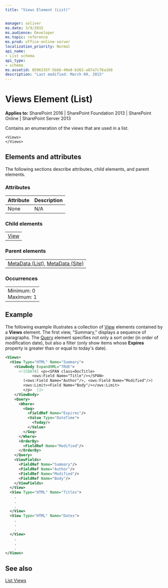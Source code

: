 ```yaml
---
title: "Views Element (List)"


manager: soliver
ms.date: 3/9/2015
ms.audience: Developer
ms.topic: reference
ms.prod: office-online-server
localization_priority: Normal
api_name:
- List schema
api_type:
- schema
ms.assetid: 8596335f-5bb6-49e8-b362-a87a7c76a168
description: "Last modified: March 09, 2015"
---
```


# Views Element (List)

 
  
 **Applies to:** SharePoint 2016 | SharePoint Foundation 2013 | SharePoint Online | SharePoint Server 2013
  
Contains an enumeration of the views that are used in a list.
  
```
<Views>
</Views>
```

## Elements and attributes

The following sections describe attributes, child elements, and parent elements.

### Attributes

|**Attribute**|**Description**|
|:-----|:-----|
|None  <br/> |N/A  <br/> |
   
### Child elements

||
|:-----|
|[View](view-element-list.md)|
   
### Parent elements

||
|:-----|
|[MetaData (List)](metadata-element-list.md), [MetaData (Site)](../../collaborative-application-markup-language-caml-schemas/site-schema/metadata-element-site.md)|
   
### Occurrences

||
|:-----|
|Minimum: 0  <br/> Maximum: 1  <br/> |
   
## Example

The following example illustrates a collection of [View](view-element-list.md) elements contained by a **Views** element. The first view, "Summary," displays a sequence of paragraphs. The [Query](query-element-list.md) element specifies not only a sort order (in order of modification date), but also a filter (only show items whose **Expires** property is greater than or equal to today's date). 
  
```XML
<Views>
  <View Type="HTML" Name="Summary">
    <ViewBody ExpandXML="TRUE">
      <![CDATA[ <p><SPAN class=DocTitle>
            <ows:Field Name="Title"/></SPAN>
        (<ows:Field Name="Author"/>, <ows:Field Name="Modified"/>)
        <ows:Limit><Field Name="Body"/></ows:Limit>
        </p>  ]]>
    </ViewBody>
    <Query>
      <Where>
        <Geq>
          <FieldRef Name="Expires"/>
          <Value Type="DateTime">
            <Today/>
          </Value>
        </Geq>
      </Where>
      <OrderBy>
        <FieldRef Name="Modified"/>
      </OrderBy>
    </Query>
    <ViewFields>
      <FieldRef Name="Summary"/>
      <FieldRef Name="Author"/>
      <FieldRef Name="Modified"/>
      <FieldRef Name="Body"/>
    </ViewFields>
  </View>
  <View Type="HTML" Name="Titles">
    .
    .
    .
  </View>
  <View Type="HTML" Name="Dates">
    .
    .
    .
  </View>
    .
    .
    .
</Views>
```

## See also



[List Views](http://msdn.microsoft.com/library/43e6ba7e-eddb-418a-a570-c0815016fc17%28Office.15%29.aspx)

